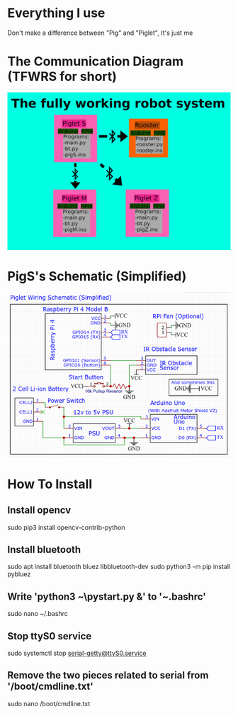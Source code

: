 # Everything I use
Don't make a difference between "Pig" and "Piglet",
It's just me

# The Communication Diagram (TFWRS for short)
![tfwrs](images/tfwrs.png "")

# PigS's Schematic (Simplified)
![tfwrs](images/schematic.png "")

# How To Install

## Install opencv
sudo pip3 install opencv-contrib-python

## Install bluetooth
sudo apt install bluetooth bluez libbluetooth-dev
sudo python3 -m pip install pybluez

## Write 'python3 ~\pystart.py &' to '~\.bashrc'
sudo nano ~/.bashrc

## Stop ttyS0 service
sudo systemctl stop serial-getty@ttyS0.service

## Remove the two pieces related to serial from '/boot/cmdline.txt'
sudo nano /boot/cmdline.txt
